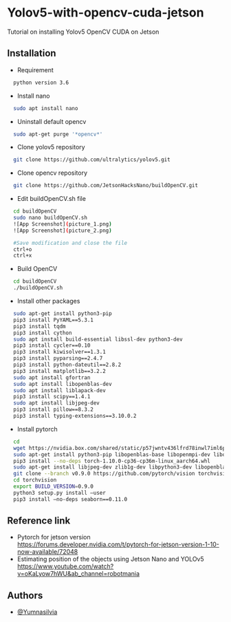 
# Yolov5-with-opencv-cuda-jetson

Tutorial on installing Yolov5 OpenCV CUDA on Jetson


## Installation

- Requirement
```bash
  python version 3.6 
```
- Install nano
```bash
  sudo apt install nano
```
- Uninstall default opencv
```bash
  sudo apt-get purge '*opencv*'
```
- Clone yolov5 repository
```bash
  git clone https://github.com/ultralytics/yolov5.git
```
- Clone opencv repository
```bash
  git clone https://github.com/JetsonHacksNano/buildOpenCV.git
```
- Edit buildOpenCV.sh file
```bash
  cd buildOpenCV
  sudo nano buildOpenCV.sh
  ![App Screenshot](picture_1.png)
  ![App Screenshot](picture_2.png)

  #Save modification and close the file
  ctrl+o 
  ctrl+x
```
- Build OpenCV
```bash
  cd buildOpenCV
  ./buildOpenCV.sh
```
- Install other packages
```bash
  sudo apt-get install python3-pip
  pip3 install PyYAML==5.3.1
  pip3 install tqdm
  pip3 install cython
  sudo apt install build-essential libssl-dev python3-dev
  pip3 install cycler==0.10
  pip3 install kiwisolver==1.3.1
  pip3 install pyparsing==2.4.7
  pip3 install python-dateutil==2.8.2
  pip3 install matplotlib==3.2.2
  sudo apt install gfortran
  sudo apt install libopenblas-dev
  sudo apt install liblapack-dev
  pip3 install scipy==1.4.1
  sudo apt install libjpeg-dev
  pip3 install pillow==8.3.2
  pip3 install typing-extensions==3.10.0.2
```
- Install pytorch
```bash
  cd 
  wget https://nvidia.box.com/shared/static/p57jwntv436lfrd78inwl7iml6p13fzh.whl -O torch-1.10.0-cp36-cp36m-linux_aarch64.whl
  sudo apt-get install python3-pip libopenblas-base libopenmpi-dev libomp-dev
  pip3 install --no-deps torch-1.10.0-cp36-cp36m-linux_aarch64.whl
  sudo apt-get install libjpeg-dev zlib1g-dev libpython3-dev libopenblas-dev libavcodec-dev libavformat-dev libswscale-dev
  git clone --branch v0.9.0 https://github.com/pytorch/vision torchvision 
  cd torchvision
  export BUILD_VERSION=0.9.0
  python3 setup.py install –user
  pip3 install –no-deps seaborn==0.11.0
```
## Reference link
- Pytorch for jetson version
https://forums.developer.nvidia.com/t/pytorch-for-jetson-version-1-10-now-available/72048
- Estimating position of the objects using Jetson Nano and YOLOv5
https://www.youtube.com/watch?v=oKaLyow7hWU&ab_channel=robotmania
## Authors

- [@Yumnasilvia](https://www.github.com/Yumnasilvia)

